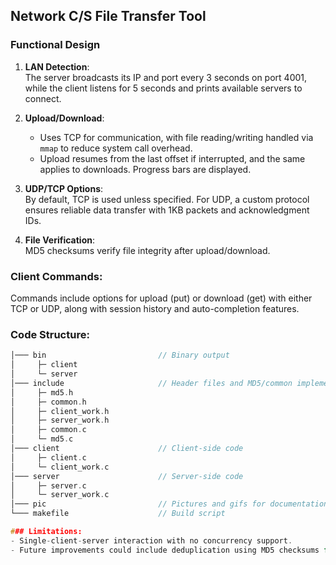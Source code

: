## Network C/S File Transfer Tool

### Functional Design

1. **LAN Detection**:  
   The server broadcasts its IP and port every 3 seconds on port 4001, while the client listens for 5 seconds and prints available servers to connect.
   
2. **Upload/Download**:  
   - Uses TCP for communication, with file reading/writing handled via `mmap` to reduce system call overhead.
   - Upload resumes from the last offset if interrupted, and the same applies to downloads. Progress bars are displayed.

3. **UDP/TCP Options**:  
   By default, TCP is used unless specified. For UDP, a custom protocol ensures reliable data transfer with 1KB packets and acknowledgment IDs.

4. **File Verification**:  
   MD5 checksums verify file integrity after upload/download.

### Client Commands:
Commands include options for upload (put) or download (get) with either TCP or UDP, along with session history and auto-completion features.


### Code Structure:

```C
│─── bin                         // Binary output
│     ├─ client  
│     └─ server  
│─── include                     // Header files and MD5/common implementations
│     ├─ md5.h
│     ├─ common.h
│     ├─ client_work.h
│     ├─ server_work.h
│     ├─ common.c
│     └─ md5.c
│─── client                      // Client-side code
│     ├─ client.c
│     └─ client_work.c
│─── server                      // Server-side code
│     ├─ server.c
│     └─ server_work.c
│─── pic                         // Pictures and gifs for documentation
└─── makefile                    // Build script

### Limitations:
- Single-client-server interaction with no concurrency support.
- Future improvements could include deduplication using MD5 checksums for identical files with different names and the use of databases for file management.